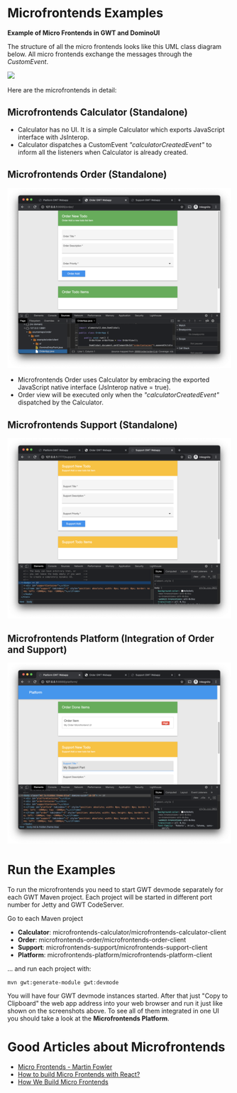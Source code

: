# Microfrontends Examples

**Example of Micro Frontends in GWT and DominoUI**

The structure of all the micro frontends looks like this UML class diagram below. All micro frontends exchange the
messages through the *CustomEvent*.

<img src="https://raw.githubusercontent.com/gwtboot/microfrontends-example/master/uml-microfrontends.png" width=50%>

Here are the microfrontends in detail:

## Microfrontends Calculator (Standalone)

- Calculator has no UI. It is a simple Calculator which exports JavaScript interface with JsInterop.
- Calculator dispatches a CustomEvent *"calculatorCreatedEvent"* to inform all the listeners when Calculator is already created.

## Microfrontends Order (Standalone)

![Microfrontends Order](microfrontends-order/microfrontends-order-client/src/doc/microfrontends-order.png?raw=true "Microfrontends Order")

- Microfrontends Order uses Calculator by embracing the exported JavaScript native interface (JsInterop native = true).
- Order view will be executed only when the *"calculatorCreatedEvent"* dispatched by the Calculator.

## Microfrontends Support (Standalone)

![Microfrontends Support](microfrontends-support/microfrontends-support-client/src/doc/microfrontends-support.png?raw=true "Microfrontends Support")

## Microfrontends Platform (Integration of Order and Support)

![Microfrontends Platform](microfrontends-platform/microfrontends-platform-client/src/doc/microfrontends-platform.png?raw=true "Microfrontends Platform")

# Run the Examples

To run the microfrontends you need to start GWT devmode separately for each GWT Maven project. 
Each project will be started in different port number for Jetty and GWT CodeServer.

Go to each Maven project

- **Calculator**: microfrontends-calculator/microfrontends-calculator-client
- **Order**: microfrontends-order/microfrontends-order-client
- **Support**: microfrontends-support/microfrontends-support-client
- **Platform**: microfrontends-platform/microfrontends-platform-client

... and run each project with:

```
mvn gwt:generate-module gwt:devmode
```

You will have four GWT devmode instances started. After that just "Copy to Clipboard" the web app address into your web browser and run it just like shown on the screenshots above. To see all of them integrated in one UI you should take a look at the **Microfrontends Platform**.

# Good Articles about Microfrontends

- [Micro Frontends - Martin Fowler](https://martinfowler.com/articles/micro-frontends.html)
- [How to build Micro Frontends with React?](https://medium.com/cazoo/how-to-build-micro-frontends-with-react-271e651272bc)
- [How We Build Micro Frontends](https://blog.bitsrc.io/how-we-build-micro-front-ends-d3eeeac0acfc)
